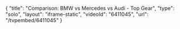 {
    "title": "Comparison: BMW vs Mercedes vs Audi - Top Gear",
    "type": "solo",
    "layout": "iframe-static",
    "videoId": "6411045",
    "url": "\/tvpembed\/6411045"
}